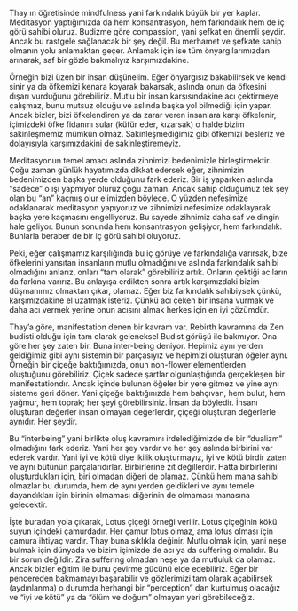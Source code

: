 
Thay ın öğretisinde mindfulness yani farkındalık büyük bir yer kaplar. Meditasyon yaptığımızda da hem konsantrasyon, hem farkındalık hem de iç görü sahibi oluruz. 
Budizme göre compassion, yani şefkat en önemli şeydir. Ancak bu rastgele sağlanacak bir şey değil. Bu merhamet ve şefkate sahip olmanın yolu anlamaktan geçer. Anlamak için ise tüm önyargılarımızdan arınarak, saf bir gözle bakmalıyız karşımızdakine.

Örneğin bizi üzen bir insan düşünelim. Eğer önyargısız bakabilirsek ve kendi sinir ya da öfkemizi kenara koyarak bakarsak, aslında onun da öfkesini dışarı vurduğunu görebiliriz. Mutlu bir insan karşısındakine acı çektirmeye çalışmaz, bunu mutsuz olduğu ve aslında başka yol bilmediği için yapar. Ancak bizler, bizi öfkelendiren ya da zarar veren insanlara karşı öfkelenir, içimizdeki öfke fidanını sular (küfür eder, kızarsak) o halde bizim sakinleşmemiz mümkün olmaz. Sakinleşmediğimiz gibi öfkemizi besleriz ve dolayısıyla karşımızdakini de sakinleştiremeyiz. 

Meditasyonun temel amacı aslında zihnimizi bedenimizle birleştirmektir. Çoğu zaman günlük hayatımızda dikkat edersek eğer, zihnimizin bedenimizden başka yerde olduğunu fark ederiz. Bir iş yaparken aslında “sadece” o işi yapmıyor oluruz çoğu zaman. Ancak sahip olduğumuz tek şey olan bu “an” kaçmış olur elimizden böylece. O yüzden nefesimize odaklanarak meditasyon yapıyoruz ve zihnimizi nefesimize odaklayarak başka yere kaçmasını engelliyoruz. Bu sayede zihnimiz daha saf ve dingin hale geliyor. Bunun sonunda hem konsantrasyon gelişiyor, hem farkındalık. Bunlarla beraber de bir iç görü sahibi oluyoruz.

Peki, eğer çalışmamız karşılığında bu iç görüye ve farkındalığa varırsak, bize öfkelerini yansıtan insanların mutlu olmadığını ve aslında farkındalık sahibi olmadığını anlarız, onları “tam olarak” görebiliriz artık. Onların çektiği acıların da farkına varırız. Bu anlayışa erdikten sonra artık karşımızdaki bizim düşmanımız olmaktan çıkar, olamaz. Eğer biz farkındalık sahibiysek çünkü, karşımızdakine el uzatmak isteriz. Çünkü acı çeken bir insana vurmak ve daha acı vermek yerine onun acısını almak herkes için en iyi çözümdür.

Thay’a göre, manifestation denen bir kavram var. Rebirth kavramına da Zen budisti olduğu için tam olarak geleneksel Budist görüşü ile bakmıyor. Ona göre her şey zaten bir. Buna inter-being deniyor. Hepimiz aynı yerden geldiğimiz gibi aynı sistemin bir parçasıyız ve hepimizi oluşturan öğeler aynı. Örneğin bir çiçeğe baktığımızda, onun non-flower elementlerden oluştuğunu görebiliriz. Çiçek sadece şartlar olgunlaştığında gerçekleşen bir manifestationdır. Ancak içinde bulunan öğeler bir yere gitmez ve yine aynı sisteme geri döner. Yani çiçeğe baktığınızda hem bahçıvan, hem bulut, hem yağmur, hem toprak; her şeyi görebilirsiniz. İnsan da böyledir. İnsanı oluşturan değerler insan olmayan değerlerdir, çiçeği oluşturan değerlerle aynıdır. Her şeydir. 

Bu “interbeing” yani birlikte oluş kavramını irdelediğimizde de bir “dualizm” olmadığını fark ederiz. Yani her şey vardır ve her şey aslında birbirini var ederek vardır. Yani iyi ve kötü diye ikilik oluşturmayız, iyi ve kötü birdir zaten ve aynı bütünün parçalarıdırlar. Birbirlerine zıt değillerdir. Hatta birbirlerini oluşturdukları için, biri olmadan diğeri de olamaz. Çünkü hem mana sahibi olmazlar bu durumda, hem de aynı yerden geldikleri ve aynı temele dayandıkları için birinin olmaması diğerinin de olmaması manasına gelecektir.

İşte buradan yola çıkarak, Lotus çiçeği örneği verilir. Lotus çiçeğinin kökü suyun içindeki çamurdadır. Her çamur lotus olmaz, ama lotus olması için çamura ihtiyaç vardır. Thay buna sıklıkla değinir. Mutlu olmak için, yani neşe bulmak için dünyada ve bizim içimizde de acı ya da suffering olmalıdır. Bu bir sorun değildir. Zira suffering olmadan neşe ya da mutluluk da olamaz. Ancak bizler eğitim ile bunu çevirme gücünü elde edebiliriz. Eğer bir pencereden bakmamayı başarabilir ve gözlerimizi tam olarak açabilirsek (aydınlanma) o durumda herhangi bir “perception” dan kurtulmuş olacağız ve “iyi ve kötü” ya da “ölüm ve doğum” olmayan yeri görebileceğiz. 
